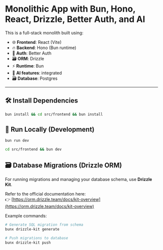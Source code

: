 # Monolithic App with Bun, Hono, React, Drizzle, Better Auth, and AI

This is a full-stack monolith built using:

- 🌐 **Frontend**: React (Vite)
- 🔥 **Backend**: Hono (Bun runtime)
- 🧠 **Auth**: Better Auth
- 🗃️ **ORM**: Drizzle
- ⚡ **Runtime**: Bun
- 🤖 **AI features**: integrated
- 🗃️ **Database**: Postgres

---

## 🛠️ Install Dependencies

```sh
bun install && cd src/frontend && bun install
```

## 🚀 Run Locally (Development)

```sh
bun run dev
```

```sh
cd src/frontend && bun dev
```

## 🗃️ Database Migrations (Drizzle ORM)

For running migrations and managing your database schema, use **Drizzle Kit**.

Refer to the official documentation here:  
👉 [https://orm.drizzle.team/docs/kit-overview](https://orm.drizzle.team/docs/kit-overview)

Example commands:

```sh
# Generate SQL migration from schema
bunx drizzle-kit generate

# Push migrations to database
bunx drizzle-kit push